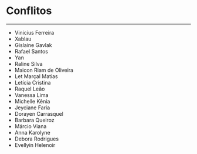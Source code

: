 # Conflitos

-----

- Vinicius Ferreira
- Xablau
- Gislaine Gavlak
- Rafael Santos
- Yan
- Raline Silva
- Maicon Riam de Oliveira
- Let Marçal Matias
- Letícia Cristina
- Raquel Leão
- Vanessa Lima
- Michelle Kênia
- Jeyciane Faria
- Dorayen Carrasquel
- Barbara Queiroz
- Márcio Viana
- Anna Karolyne
- Debora Rodrigues
- Evellyin Helenoir
